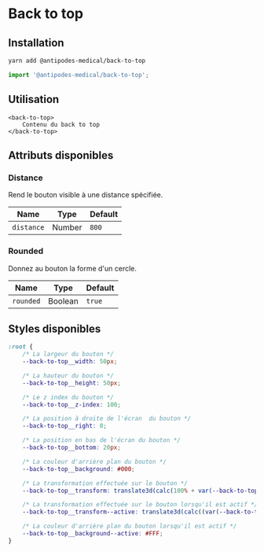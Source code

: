 # Back to top

## Installation

```bash
yarn add @antipodes-medical/back-to-top
```

```javascript
import '@antipodes-medical/back-to-top';
```

## Utilisation

```twig
<back-to-top>
    Contenu du back to top
</back-to-top>
```

## Attributs disponibles

### Distance

Rend le bouton visible à une distance spécifiée.

| Name | Type | Default | 
| ---------- | ------ | ------- | 
| `distance` | Number | `800` |

### Rounded

Donnez au bouton la forme d'un cercle.

| Name | Type | Default | 
| --------- | ------- | ------- | 
| `rounded` | Boolean | `true` |

## Styles disponibles

```css
:root {
    /* La largeur du bouton */
    --back-to-top__width: 50px;

    /* La hauteur du bouton */
    --back-to-top__height: 50px;

    /* Le z index du bouton */
    --back-to-top__z-index: 100;

    /* La position à droite de l'écran  du bouton */
    --back-to-top__right: 0;

    /* La position en bas de l'écran du bouton */
    --back-to-top__bottom: 20px;

    /* La couleur d'arrière plan du bouton */
    --back-to-top__background: #000;

    /* La transformation effectuée sur le bouton */
    --back-to-top__transform: translate3d(calc(100% + var(--back-to-top__extra-offset, 0px)), 0, 0)) var(--back-to-top__extra-transform, rotate(0 deg));

    /* La transformation effectuée sur le bouton lorsqu'il est actif */
    --back-to-top__transform--active: translate3d(calc((var(--back-to-top__offset-right, 20px) + var(--back-to-top__extra-offset, 0px)) * -1), 0, 0)) var(--back-to-top__extra-transform--active, var(--back-to-top__extra-transform, rotate(0 deg)));

    /* La couleur d'arrière plan du bouton lorsqu'il est actif */
    --back-to-top__background--active: #FFF;
}   
```
